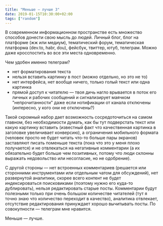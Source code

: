 ```yaml
---
title: "Меньше — лучше 3"
date: 2019-01-15T10:30:00+02:00
tags: ["random"]
---
```


В современном информационном пространстве есть множество способов донести свою мысль до людей. Личный блог, блог на платформе (жж или медиум), тематический форум, тематическая платформа (dev.to, habr, dou), фейсбук, твиттер, ютуб, телеграм. Можно даже кросспостить во все эти места одновременно.

Чем удобен именно телеграм?
- нет форматирования текста
- нельзя вставить картинку в пост (можно отдельно, но это не то)
- нет интерфейса, нет вообще ничего, только голый текст или одна картинка
- прямой доступ к читателю — твоя дичь нагло врывается в поток его личных и рабочих сообщений и сигнализирует маячком "непрочитанности" даже если нотификации от канала отключены (интересно, у кого они не отключены?)

Такой скромный набор дает возможность сосредоточиться на самом главном, без необходимости думать, как бы тут подверстать текст или какую картинку вставить (известный факт что качественная картинка в заголовке увеличивает конверсию), а ограничения мобильного формата (человек просто не будет читать что-то больше пары экранов) заставляют писать поменьше текста (пока что это у меня плохо получается) и не отвлекаться на негативные комментарии (а их обязательно будет больше чем позитивных, потому что люди склонны выражать недовольство или несогласие, но не одобрение).

С другой стороны — нет встроенных комментариев (решается или сторонними инструментами или отдельным чатом для обсуждений), нет развернутой аналитики, скорее всего контент не будет индексироваться поисковиками (поэтому нужно его куда-то дублировать), нельзя редактировать старые посты. Комментарии будут полезными только при очень большом количестве читателей (тут я точно знаю что количество переходит в качество), аналитика отвлекает, отсутствие редактирования принуждает хорошо вычитывать посты. По совокупности — телеграм мне нравится.

Меньше — лучше.